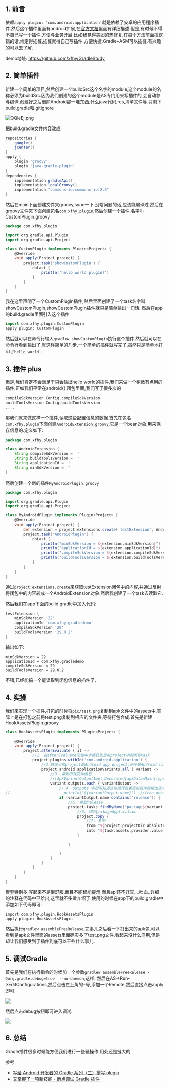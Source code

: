 
## 1. 前言

依赖`apply plugin: 'com.android.application'`就是依赖了安卓的应用程序插件.然后这个插件里面有android扩展,在[官方文档](http://google.github.io/android-gradle-dsl/current/com.android.build.gradle.AppExtension.html)里面有详细描述.但是,有时候不得不自己写一个插件,方便与业务开展.比如我觉得美团的热修复,在每个方法前面插逻辑的话,肯定得插桩,插桩就得自己写插件.方便快捷.Gradle+ASM可以插桩.有兴趣的可以去了解.

demo地址: https://github.com/xfhy/GradleStudy

## 2. 简单插件

新建一个简单的项目,然后创建一个buildSrc这个名字的module,这个module的名称必须为buildSrc.因为我们创建的这个module是AS专门用来写插件的,会自动参与编译.创建好之后删除Android那一堆东西,什么java代码,res,清单文件等.只剩下build.gradle和.gitignore

![QQleEj.png](https://s2.ax1x.com/2019/12/03/QQleEj.png)

把build.gradle文件内容改成
```gradle
repositories {
    google()
    jcenter()
}
apply {
    plugin 'groovy'
    plugin 'java-gradle-plugin'
}
dependencies {
    implementation gradleApi()
    implementation localGroovy()
    implementation "commons-io:commons-io:2.6"
}
```

然后在main下面创建文件夹groovy,sync一下.没啥问题的话,应该能编译过.然后在groovy文件夹下面创建包名`com.xfhy.plugin`,然后创建一个插件,名字叫CustomPlugin.groovy

```groovy
package com.xfhy.plugin

import org.gradle.api.Plugin
import org.gradle.api.Project

class CustomPlugin implements Plugin<Project> {
    @Override
    void apply(Project project) {
        project.task('showCustomPlugin') {
            doLast {
                println('hello world plugin!')
            }
        }
    }
}
```

我在这里声明了一个CustomPlugin插件,然后里面创建了一个task名字叫showCustomPlugin,showCustomPlugin插件就只是简单输出一句话. 然后在app的build.gradle里面引入这个插件

```gradle
import com.xfhy.plugin.CustomPlugin
apply plugin: CustomPlugin
```

然后就可以在命令行输入`gradlew showCustomPlugin`执行这个插件.然后就可以在命令行看到输出了.就这样简单的几步,一个简单的插件就写完了,虽然只是简单地打印了`hello world.`.

## 3. 插件 plus

但是,我们肯定不会满足于只会输出hello world的插件,我们来做一个稍微有点用的插件.正如我们平常在android{} 闭包里面,我们写了很多次的

```gradle
compileSdkVersion Config.compileSdkVersion
buildToolsVersion Config.buildToolsVersion
....
```

那我们就来做这样一个插件,读取这些配置信息的数据.首先在包名`com.xfhy.plugin`下面创建`AndroidExtension.groovy`,它是一个bean对象,用来保存信息的.定义如下:

```groovy
package com.xfhy.plugin

class AndroidExtension {
    String compileSdkVersion = ''
    String buildToolsVersion = ''
    String applicationId = ''
    String minSdkVersion = ''
}
```

然后创建一个新的插件`MyAndroidPlugin.groovy`

```groovy
package com.xfhy.plugin

import org.gradle.api.Plugin
import org.gradle.api.Project

class MyAndroidPlugin implements Plugin<Project> {
    @Override
    void apply(Project project) {
        def extension = project.extensions.create('testExtension', AndroidExtension)
        project.task('AndroidPlugin') {
            doLast {
                println("minSdkVersion = ${extension.minSdkVersion}")
                println("applicationId = ${extension.applicationId}")
                println("compileSdkVersion = ${extension.compileSdkVersion}")
                println("buildToolsVersion = ${extension.buildToolsVersion}")
            }
        }
    }
}

```

通过`project.extensions.create`来获取testExtension闭包中的内容,并通过反射将闭包中的内容转成一个AndroidExtension对象.然后我创建了一个task去读取它.

然后我们在app下面的build.gradle中加入代码:

```gradle
testExtension {
    minSdkVersion '22'
    applicationId 'com.xfhy.gradledemo'
    compileSdkVersion '29'
    buildToolsVersion '29.0.2'
}
```

输出如下:

```
minSdkVersion = 22
applicationId = com.xfhy.gradledemo
compileSdkVersion = 29
buildToolsVersion = 29.0.2
```

不错,已经能搞一个能读取到闭包信息的插件了.

## 4. 实操

我们来实现一个插件,打包的时候将`pic/test.png`复制到apk文件中的assets中.实际上是在打包之前将test.png复制到相应的文件夹,等待打包合成.首先是新建HookAssetsPlugin.groovy

```groovy
class HookAssetsPlugin implements Plugin<Project> {

    @Override
    void apply(Project project) {
        project.afterEvaluate { it ->
            //1. 在afterEvaluate闭包中才能获取当前project中的所有task
            project.plugins.withId('com.android.application') {
                //2.确保当前project是Android app project,而不是Android library project, 为给定id的插件执行或注册操作
                project.android.applicationVariants.all { variant ->
                    //3. 拿到所有变体信息
                    //[ApkVariantOutputImpl_Decorated{apkData=Main{type=MAIN, fullName=freeDebug, filters=[], versionCode=2, versionName=2.0.0}}]
                    variant.outputs.each { variantOutput ->
                        // 4. outputs 字段可知道该字段代表着当前变体的输出信息（DomainObjectCollection 类型）
//                        println("${variantOutput.name}")  //free-debug  free-release
                        if (variantOutput.name.contains('release')) {
                            //5. 拿到release
                            project.tasks.findByName("package${variant.name.capitalize()}").doFirst { task ->
                                //6. 得到packageApplication
                                project.copy {
                                    //7. 复制
                                    from "${project.projectDir.absolutePath}/pic/test.png"
                                    into "${task.assets.provider.value.value.getAbsolutePath()}"
                                }

                            }

                        }
                    }
                }
            }
        }
    }
}
```

嵌套特别多,写起来不是很舒服,而且不能智能提示,而且api还不好查....吐血..详细的注释在代码中已给出,这里就不多做介绍了.使用的时候在app下的build.gradle中添加如下代码即可:

```
import com.xfhy.plugin.HookAssetsPlugin
apply plugin: HookAssetsPlugin
```

然后执行`gradlew assembleFreeRelease`,完事儿之后看一下打出来的apk包,可以看到是apk文件里面的assets里面确实多了test.png文件.看起来没什么鸟用,但是却让我们感受到了插件到底可以干些什么事儿.

## 5. 调试Gradle

首先是我们在执行指令的时候加一个参数`gradlew assembleFreeRelease -Dorg.gradle.debug=true  --no-daemon`,这样.
然后在AS->Run->EditConfigurations,然后点击左上角的`+`号,添加一个Remote,然后直接点击apply即可.

![](https://s2.ax1x.com/2019/12/18/Q78Py9.png)

然后点击debug按钮即可进入调试.

![](https://s2.ax1x.com/2019/12/18/Q78dyj.png)

## 6. 总结

Gradle插件很多时候能方便我们进行一些骚操作,用处还是挺大的.

参考

- [写给 Android 开发者的 Gradle 系列（三）撰写 plugin](https://juejin.im/post/5b02113a5188254289190671#heading-5)
- [又掌握了一项新技能 - 断点调试 Gradle 插件](https://fucknmb.com/2017/07/05/%E5%8F%88%E6%8E%8C%E6%8F%A1%E4%BA%86%E4%B8%80%E9%A1%B9%E6%96%B0%E6%8A%80%E8%83%BD-%E6%96%AD%E7%82%B9%E8%B0%83%E8%AF%95Gradle%E6%8F%92%E4%BB%B6/)